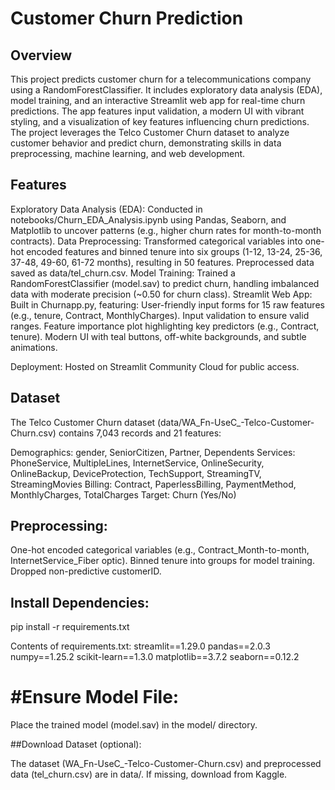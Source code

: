 # Customer Churn Prediction

## Overview
This project predicts customer churn for a telecommunications company using a RandomForestClassifier. It includes exploratory data analysis (EDA), model training, and an interactive Streamlit web app for real-time churn predictions. The app features input validation, a modern UI with vibrant styling, and a visualization of key features influencing churn predictions.
The project leverages the Telco Customer Churn dataset to analyze customer behavior and predict churn, demonstrating skills in data preprocessing, machine learning, and web development.
## Features

Exploratory Data Analysis (EDA): Conducted in notebooks/Churn_EDA_Analysis.ipynb using Pandas, Seaborn, and Matplotlib to uncover patterns (e.g., higher churn rates for month-to-month contracts).
Data Preprocessing: Transformed categorical variables into one-hot encoded features and binned tenure into six groups (1-12, 13-24, 25-36, 37-48, 49-60, 61-72 months), resulting in 50 features. Preprocessed data saved as data/tel_churn.csv.
Model Training: Trained a RandomForestClassifier (model.sav) to predict churn, handling imbalanced data with moderate precision (~0.50 for churn class).
Streamlit Web App: Built in Churnapp.py, featuring:
User-friendly input forms for 15 raw features (e.g., tenure, Contract, MonthlyCharges).
Input validation to ensure valid ranges.
Feature importance plot highlighting key predictors (e.g., Contract, tenure).
Modern UI with teal buttons, off-white backgrounds, and subtle animations.


Deployment: Hosted on Streamlit Community Cloud for public access.

## Dataset
The Telco Customer Churn dataset (data/WA_Fn-UseC_-Telco-Customer-Churn.csv) contains 7,043 records and 21 features:

Demographics: gender, SeniorCitizen, Partner, Dependents
Services: PhoneService, MultipleLines, InternetService, OnlineSecurity, OnlineBackup, DeviceProtection, TechSupport, StreamingTV, StreamingMovies
Billing: Contract, PaperlessBilling, PaymentMethod, MonthlyCharges, TotalCharges
Target: Churn (Yes/No)

## Preprocessing:

One-hot encoded categorical variables (e.g., Contract_Month-to-month, InternetService_Fiber optic).
Binned tenure into groups for model training.
Dropped non-predictive customerID.




## Install Dependencies:
pip install -r requirements.txt

Contents of requirements.txt:
streamlit==1.29.0
pandas==2.0.3
numpy==1.25.2
scikit-learn==1.3.0
matplotlib==3.7.2
seaborn==0.12.2


# #Ensure Model File:

Place the trained model (model.sav) in the model/ directory.


##Download Dataset (optional):

The dataset (WA_Fn-UseC_-Telco-Customer-Churn.csv) and preprocessed data (tel_churn.csv) are in data/. If missing, download from Kaggle.



